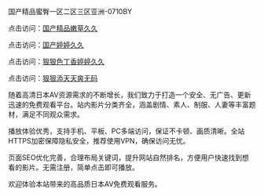 国产精品蜜臀一区二区三区亚洲-0710BY

点击访问：<a href="https://heiliaoxwd5i8.pages.dev">国产精品嫩草久久</a>

点击访问：<a href="https://heiliaowt0d7p.pages.dev">国产婷婷久久</a>

点击访问：<a href="https://heiliaoga6s9v.pages.dev">狠狠色丁香婷婷久久</a>

点击访问：<a href="https://heiliaoow5kzm.pages.dev">狠狠添天天爽无码</a>

随着高清日本AV资源需求的不断增长，我们致力于打造一个安全、无广告、更新迅速的免费观看平台。站内影片分类齐全，涵盖剧情、素人、制服、人妻等丰富题材，满足不同观众需求。

播放体验优秀，支持手机、平板、PC多端访问，保证不卡顿、画质清晰。全站HTTPS加密保障隐私安全，推荐使用VPN，确保访问无忧。

页面SEO优化完善，合理布局关键词，提升网站自然排名，方便用户快速找到想看的影片。无需注册，简单点击即可播放。

欢迎体验本站带来的高品质日本AV免费观看服务。

<span style="display:none;">[Canonical link]( https://github.com/riben54550/57462392 ）</span>

